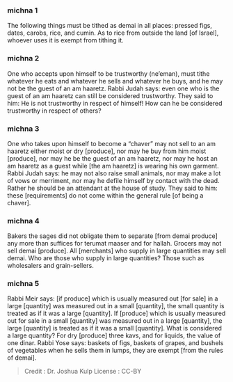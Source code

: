 
### michna 1
The following things must be tithed as demai in all places: pressed figs, dates, carobs, rice, and cumin. As to rice from outside the land [of Israel], whoever uses it is exempt from tithing it.

### michna 2
One who accepts upon himself to be trustworthy (ne’eman), must tithe whatever he eats and whatever he sells and whatever he buys, and he may not be the guest of an am haaretz. Rabbi Judah says: even one who is the guest of an am haaretz can still be considered trustworthy. They said to him: He is not trustworthy in respect of himself! How can he be considered trustworthy in respect of others?

### michna 3
One who takes upon himself to become a “chaver” may not sell to an am haaretz either moist or dry [produce], nor may he buy from him moist [produce], nor may he be the guest of an am haaretz, nor may he host an am haaretz as a guest while [the am haaretz] is wearing his own garment. Rabbi Judah says: he may not also raise small animals, nor may make a lot of vows or merriment, nor may he defile himself by contact with the dead. Rather he should be an attendant at the house of study. They said to him: these [requirements] do not come within the general rule [of being a chaver].

### michna 4
Bakers the sages did not obligate them to separate [from demai produce] any more than suffices for terumat maaser and for hallah. Grocers may not sell demai [produce]. All [merchants] who supply in large quantities may sell demai. Who are those who supply in large quantities? Those such as wholesalers and grain-sellers.

### michna 5
Rabbi Meir says: [if produce] which is usually measured out [for sale] in a large [quantity] was measured out in a small [quantity], the small quantity is treated as if it was a large [quantity]. If [produce] which is usually measured out for sale in a small [quantity] was measured out in a large [quantity], the large [quantity] is treated as if it was a small [quantity]. What is considered a large quantity? For dry [produce] three kavs, and for liquids, the value of one dinar. Rabbi Yose says: baskets of figs, baskets of grapes, and bushels of vegetables when he sells them in lumps, they are exempt [from the rules of demai].

>Credit : Dr. Joshua Kulp
>License : CC-BY